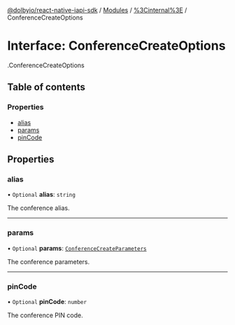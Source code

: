 [@dolbyio/react-native-iapi-sdk](../README.md) / [Modules](../modules.md) / [%3Cinternal%3E](../modules/_internal_.md) / ConferenceCreateOptions

# Interface: ConferenceCreateOptions

[<internal>](../modules/_internal_.md).ConferenceCreateOptions

## Table of contents

### Properties

- [alias](_internal_.ConferenceCreateOptions.md#alias)
- [params](_internal_.ConferenceCreateOptions.md#params)
- [pinCode](_internal_.ConferenceCreateOptions.md#pincode)

## Properties

### alias

• `Optional` **alias**: `string`

The conference alias.

___

### params

• `Optional` **params**: [`ConferenceCreateParameters`](_internal_.ConferenceCreateParameters.md)

The conference parameters.

___

### pinCode

• `Optional` **pinCode**: `number`

The conference PIN code.
